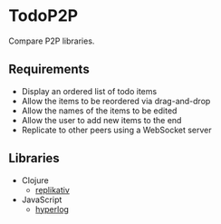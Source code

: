 # TodoP2P

Compare P2P libraries.

## Requirements

- Display an ordered list of todo items
- Allow the items to be reordered via drag-and-drop
- Allow the names of the items to be edited
- Allow the user to add new items to the end
- Replicate to other peers using a WebSocket server

## Libraries

- Clojure
  - [replikativ](https://github.com/rads/todop2p/tree/master/examples/replikativ)
- JavaScript
  - [hyperlog](https://github.com/rads/todop2p/tree/master/examples/hyperlog)
